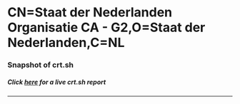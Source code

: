 # CN=Staat der Nederlanden Organisatie CA - G2,O=Staat der Nederlanden,C=NL
### Snapshot of crt.sh
##### Click [here](https://crt.sh/?q=Serial_01313311) for a live crt.sh report

---
